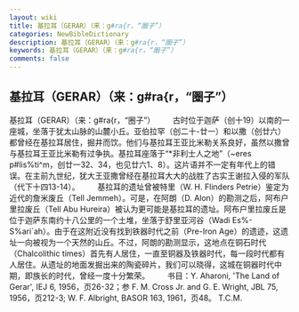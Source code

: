 ```yaml
---
layout: wiki
title: 基拉耳（GERAR）（来：g#ra{r，“圈子”）
categories: NewBibleDictionary
description: 基拉耳（GERAR）（来：g#ra{r，“圈子”）
keywords: 基拉耳（GERAR）（来：g#ra{r，“圈子”）
comments: false
---
```


## 基拉耳（GERAR）（来：g#ra{r，“圈子”）



基拉耳（GERAR）（来：g#ra{r，“圈子”）
　　古时位于迦萨（创十19）以南的一座城，坐落于犹太山脉的山麓小丘。亚伯拉罕（创二十-廿一）和以撒（创廿六）都曾经在基拉耳居住，掘井而饮。他们与基拉耳王亚比米勒关系良好，虽然以撒曾与基拉耳王亚比米勒有过争执。基拉耳座落于“*非利士人之地”（~eres p#lis%ti^m，创廿一32、34，也见廿六1、8）。这片语并不一定有年代上的错误。在主前九世纪，犹大王亚撒曾经在基拉耳大大的战胜了古实王谢拉入侵的军队（代下十四13-14）。
　　基拉耳的遗址曾被特里（W. H. Flinders Petrie）鉴定为近代的詹米废丘（Tell Jemmeh）。可是，在阿朗（D. Alon）的勘测之后，阿布户里拉废丘（Tell Abu Hureira）被认为更可能是基拉耳的遗址。阿布户里拉废丘是位于迦萨东南约十八公里的一个土堆，坐落于舒里亚河谷（Wadi Es%-S%ari`ah）。由于在这附近没有找到铁器时代之前（Pre-Iron Age）的遗迹，这遗址一向被视为一个天然的山丘。不过，阿朗的勘测显示，这地点在铜石时代（Chalcolithic times）首先有人居住，一直至铜器及铁器时代，每一段时代都有人居住。从遗址的地面发掘出来的陶瓷碎片，我们可以晓得，这城在铜器时代中期，即族长的时代，曾经一度十分繁荣。
　　书目：Y. Aharoni, 'The Land of
Gerar', IEJ 6, 1956，页26-32；参 F. M. Cross Jr. and G. E.
Wright, JBL 75, 1956，页212-3; W. F. Albright, BASOR 163, 1961，页48。
T.C.M.




